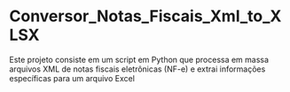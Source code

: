 # Conversor_Notas_Fiscais_Xml_to_XLSX
Este projeto consiste em um script em Python que processa em massa arquivos  XML  de notas fiscais eletrônicas (NF-e) e extrai informações específicas para um arquivo Excel
